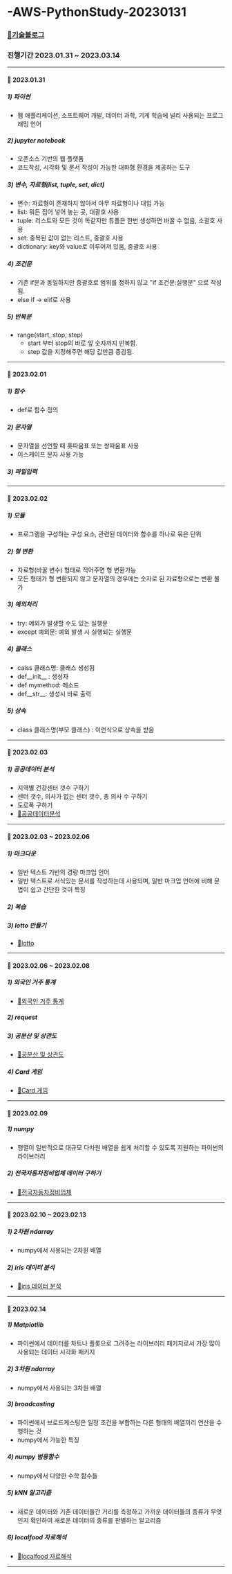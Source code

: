 # -AWS-PythonStudy-20230131

### [📖기술블로그](https://donotthinkjustdo.tistory.com/category/Python/%EC%82%B0%EB%8C%80%ED%8A%B9%28%ED%8C%8C%EC%9D%B4%EC%8D%AC%29)

### 진행기간 2023.01.31 ~ 2023.03.14

___

#### 📅 2023.01.31

##### 1) 파이썬
  - 웹 애플리케이션, 소프트웨어 개발, 데이터 과학, 기계 학습에 널리 사용되는 프로그래밍 언어

##### 2) jupyter notebook
  - 오픈소스 기반의 웹 플랫폼
  - 코드작성, 시각화 및 문서 작성이 가능한 대화형 환경을 제공하는 도구

##### 3) 변수, 자료형(list, tuple, set, dict)
  - 변수: 자료형이 존재하지 않아서 아무 자료형이나 대입 가능
  - list: 뭐든 집어 넣어 놓는 곳, 대괄호 사용
  - tuple: 리스트와 모든 것이 똑같지만 튜플은 한번 생성하면 바꿀 수 없음, 소괄호 사용
  - set: 중복된 값이 없는 리스트, 중괄호 사용
  - dictionary: key와 value로 이루어져 있음, 중괄호 사용

##### 4) 조건문
  - 기존 if문과 동일하지만 중괄호로 범위를 정하지 않고 "if 조건문:실행문" 으로 작성됨.
  - else if -> elif로 사용

##### 5) 반복문
  - range(start, stop, step)
    - start 부터 stop의 바로 앞 숫자까지 반복함.
    - step 값을 지정해주면 해당 값만큼 증감됨.

___

#### 📅 2023.02.01

##### 1) 함수
  - def로 함수 정의

##### 2) 문자열
  - 문자열을 선언할 때 홋따움표 또는 쌍따움표 사용
  - 이스케이프 문자 사용 가능

##### 3) 파일입력

___

#### 📅 2023.02.02

##### 1) 모듈
  - 프로그램을 구성하는 구성 요소, 관련된 데이터와 함수를 하나로 묶은 단위

##### 2) 형 변환
  - 자료형(바꿀 변수) 형태로 적어주면 형 변환가능
  - 모든 형태가 형 변환되지 않고 문자열의 경우에는 숫자로 된 자료형으로는 변환 불가

##### 3) 예외처리
  - try: 예외가 발생할 수도 있는 실행문
  - except 예외문: 예외 발생 시 실행되는 실행문

##### 4) 클래스
  - calss 클래스명: 클래스 생성됨
  - def__init__ : 생성자
  - def mymethod: 메소드
  - def__str__: 생성시 바로 출력

##### 5) 상속
  - class 클래스명(부모 클래스) : 이런식으로 상속을 받음

___

#### 📅 2023.02.03

##### 1) 공공데이터 분석
  - 지역별 건강센터 갯수 구하기
  - 센터 갯수, 의사가 없는 센터 갯수, 총 의사 수 구하기
  - 도로폭 구하기
  - [📖공공데이터분석](https://donotthinkjustdo.tistory.com/entry/Stage5-%EC%82%B0%EB%8C%80%ED%8A%B9-%ED%8C%8C%EC%9D%B4%EC%8D%AC%EA%B3%B5%EA%B3%B5%EB%8D%B0%EC%9D%B4%ED%84%B0-%EB%B6%84%EC%84%9D%ED%95%98%EA%B8%B01202302010202)
___

#### 📅 2023.02.03 ~ 2023.02.06

##### 1) 마크다운
  - 일반 텍스트 기반의 경량 마크업 언어
  - 일반 텍스트로 서식있는 문서를 작성하는데 사용되며, 일반 마크업 언어에 비해 문법이 쉽고 간단한 것이 특징

##### 2) 복습

##### 3) lotto 만들기
  - [📖lotto](https://donotthinkjustdo.tistory.com/entry/Stage6-%EC%82%B0%EB%8C%80%ED%8A%B9-%ED%8C%8C%EC%9D%B4%EC%8D%ACMarkdown-%EB%B3%B5%EC%8A%B5-lotto-requests20230203-0206#stage3-1.-%ED%95%A8%EC%88%98-2)

___

#### 📅 2023.02.06 ~ 2023.02.08

##### 1) 외국인 거주 통계
  - [📖외국인 거주 통계](https://donotthinkjustdo.tistory.com/entry/Stage7-%EC%82%B0%EB%8C%80%ED%8A%B9-%ED%8C%8C%EC%9D%B4%EC%8D%AC%EC%99%B8%EA%B5%AD%EC%9D%B8-%EA%B1%B0%EC%A3%BC-%ED%86%B5%EA%B3%84-request-%EA%B3%B5%EB%B6%84%EC%82%B0-%EB%B0%8F-%EC%83%81%EA%B4%80%EB%8F%84-card%EA%B2%8C%EC%9E%8420230206-0207-0208#stage7-1.-%EC%99%B8%EA%B5%AD%EC%9D%B8-%EA%B1%B0%EC%A3%BC-%ED%86%B5%EA%B3%84)

##### 2) request

##### 3) 공분산 및 상관도
  - [📖공분산 및 상관도](https://donotthinkjustdo.tistory.com/entry/Stage7-%EC%82%B0%EB%8C%80%ED%8A%B9-%ED%8C%8C%EC%9D%B4%EC%8D%AC%EC%99%B8%EA%B5%AD%EC%9D%B8-%EA%B1%B0%EC%A3%BC-%ED%86%B5%EA%B3%84-request-%EA%B3%B5%EB%B6%84%EC%82%B0-%EB%B0%8F-%EC%83%81%EA%B4%80%EB%8F%84-card%EA%B2%8C%EC%9E%8420230206-0207-0208#stage7-3.-%EA%B3%B5%EB%B6%84%EC%82%B0-%EB%B0%8F-%EC%83%81%EA%B4%80%EB%8F%84)

##### 4) Card 게임
  - [📖Card 게임](https://donotthinkjustdo.tistory.com/entry/Stage7-%EC%82%B0%EB%8C%80%ED%8A%B9-%ED%8C%8C%EC%9D%B4%EC%8D%AC%EC%99%B8%EA%B5%AD%EC%9D%B8-%EA%B1%B0%EC%A3%BC-%ED%86%B5%EA%B3%84-request-%EA%B3%B5%EB%B6%84%EC%82%B0-%EB%B0%8F-%EC%83%81%EA%B4%80%EB%8F%84-card%EA%B2%8C%EC%9E%8420230206-0207-0208#stage7-4.-card-%EA%B2%8C%EC%9E%84)

___

#### 📅 2023.02.09

##### 1) numpy
  - 행렬이 일반적으로 대규모 다차원 배열을 쉽게 처리할 수 있도록 지원하는 파이썬의 라이브러리

##### 2) 전국자동차정비업체 데이터 구하기
  - [📖전국자동차정비업체](https://donotthinkjustdo.tistory.com/entry/Stage8-%EC%82%B0%EB%8C%80%ED%8A%B9-%ED%8C%8C%EC%9D%B4%EC%8D%ACnumpy-%EC%A0%84%EA%B5%AD%EC%9E%90%EB%8F%99%EC%B0%A8%EC%A0%95%EB%B9%84%EC%97%85%EC%B2%B420230209#stage8-2.-%EC%A0%84%EA%B5%AD%EC%9E%90%EB%8F%99%EC%B0%A8%EC%A0%95%EB%B9%84%EC%97%85%EC%B2%B4)

___

#### 📅 2023.02.10 ~ 2023.02.13

##### 1) 2차원 ndarray
  - numpy에서 사용되는 2차원 배열

##### 2) iris 데이터 분석
  - [📖iris 데이터 분석](https://donotthinkjustdo.tistory.com/entry/Stage9-%EC%82%B0%EB%8C%80%ED%8A%B9-%ED%8C%8C%EC%9D%B4%EC%8D%AC2%EC%B0%A8%EC%9B%90ndarray-iris-%EB%8D%B0%EC%9D%B4%ED%84%B0-%EB%B6%84%EC%84%9D20230210-0213#stage8-1.-numpy-1)

___

#### 📅 2023.02.14

##### 1) Matplotlib
  - 파이썬에서 데이터를 차트나 플롯으로 그려주는 라이브러리 패키지로서 가장 많이 사용되는 데이터 시각화 패키지

##### 2) 3차원 ndarray
  - numpy에서 사용되는 3차원 배열

##### 3) broadcasting
  - 파이썬에서 브로드케스팅은 일정 조건을 부합하는 다른 형태의 배열끼리 연산을 수행하는 것
  - numpy에서 가능한 특징

##### 4) numpy 범용함수
  - numpy에서 다양한 수학 함수들

##### 5) kNN 알고리즘
  - 새로운 데이터와 기존 데이터들간 거리를 측정하고 가까운 데이터들의 종류가 무엇인지 확인하여 새로운 데이터의 종류를 판별하는 알고리즘

##### 6) localfood 자료해석
  - [📖localfood 자료해석](https://donotthinkjustdo.tistory.com/entry/Stage11-%EC%82%B0%EB%8C%80%ED%8A%B9-%ED%8C%8C%EC%9D%B4%EC%8D%ACnumpy-%EB%B2%94%EC%9A%A9%ED%95%A8%EC%88%98-kNN-%EC%95%8C%EA%B3%A0%EB%A6%AC%EC%A6%98-localfood-%EC%9E%90%EB%A3%8C-%ED%95%B4%EC%84%9D20230214#stage11-3.-localfood%C2%A0%EC%9E%90%EB%A3%8C%C2%A0%ED%95%B4%EC%84%9D)

___

